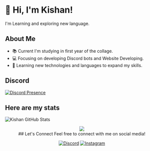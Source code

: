 # 👋 Hi, I'm Kishan! 
 I'm Learning and exploring new language.
  
 ## About Me 
 - 📚 Current I'm studying in first year of the collage. 
 - 💻 Focusing on developing Discord bots and Website Developing. 
 - 🌱 Learning new technologies and languages to expand my skills. 
  
 ## Discord 
 [![Discord Presence](https://discord.c99.nl/widget/theme-2/841319721860988931.png)](https://discord.com/users/841319721860988931) 
  
 ## Here are my stats 
 ![Kishan GitHub Stats](https://github-readme-stats.vercel.app/api?username=kishan899&theme=vision-friendly-dark) 
 <br>
 <div align='center'> 
 <a href="https://github.com/Rahuletto?tab=repositories"> 
             <img src="https://github-readme-stats.vercel.app/api/top-langs/?username=rahuletto&bg_color=14151a&theme=dark&title_color=206DA2&text_color=FFFFFF&layout=compact&show_icons=true&border_color=206DA2&icon_color=206DA2&include_all_commits=true&border_radius=15&card_width=370"></img> 
           </a>
  <br>
 ## Let's Connect 
 Feel free to connect with me on social media! 
  
 [![Discord](https://img.shields.io/badge/-Discord-7289DA?logo=discord&logoColor=white&style=flat)](https://discord.com/users/841319721860988931) 
 [![Instagram](https://img.shields.io/badge/-Instagram-E4405F?logo=instagram&logoColor=white&style=flat)](https://www.instagram.com/k1ng_x_kishan/) 
 
